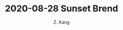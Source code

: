 ---
layout: post
title: "2020-08-28 Sunset Brend"
author: "Z. Kang"
categories: story
tags: [stroy]
image: 2020-08-28-Sunset-Brend.jpg
---
